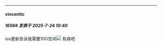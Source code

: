 ﻿
*****

####  vincenttc  
##### 1656#       发表于 2025-7-24 10:40

ios更新告诉我需要10G空间<img src="https://static.stage1st.com/image/smiley/face2017/001.png" referrerpolicy="no-referrer"> 有病吧

